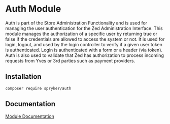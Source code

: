 # Auth Module

Auth is part of the Store Administration Functionality and is used for managing the user authentication for the Zed Administration Interface. This module manages the authorization of a specific user by returning true or false if the credentials are allowed to access the system or not. It is used for login, logout, and used by the login controller to verify if a given user token is authenticated. Login is authenticated with a form or a header (via token). Auth is also used to validate that Zed has authorization to process incoming requests from Yves or 3rd parties such as payment providers.

## Installation

```
composer require spryker/auth
```

## Documentation

[Module Documentation](http://academy.spryker.com/developing_with_spryker/module_guide/user_rights_management.html)
